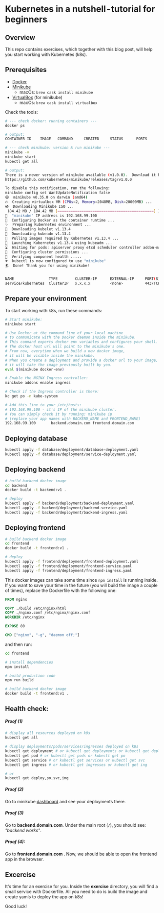# Kubernetes in a nutshell - tutorial for beginners



## Overview

This repo contains exercises, which together with this blog post, will help you start working with Kubernetes (k8s).




## Prerequisites

- [Docker](<https://docs.docker.com/>)
- [Minikube](<https://kubernetes.io/docs/tasks/tools/install-minikube/>)
  - macOs: `brew cask install minikube`
- [VirtualBox](<https://www.virtualbox.org/>) (for minikube)
  - macOs: `brew cask install virtualbox`


Check the tools:

```bash
# --- check docker: running containers ---
docker ps

# output:
CONTAINER ID	IMAGE	COMMAND		CREATED		STATUS		PORTS		NAMES

# --- check minikube: version & run minikube ---
minikube -v
minikube start
kubectl get all

# output:
There is a newer version of minikube available (v1.0.0).  Download it here:
https://github.com/kubernetes/minikube/releases/tag/v1.0.0

To disable this notification, run the following:
minikube config set WantUpdateNotification false
😄  minikube v0.35.0 on darwin (amd64)
🔥  Creating virtualbox VM (CPUs=2, Memory=2048MB, Disk=20000MB) ...
💿  Downloading Minikube ISO ...
 184.42 MB / 184.42 MB [============================================] 100.00% 0s
📶  "minikube" IP address is 192.168.99.100
🐳  Configuring Docker as the container runtime ...
✨  Preparing Kubernetes environment ...
💾  Downloading kubelet v1.13.4
💾  Downloading kubeadm v1.13.4
🚜  Pulling images required by Kubernetes v1.13.4 ...
🚀  Launching Kubernetes v1.13.4 using kubeadm ...
⌛  Waiting for pods: apiserver proxy etcd scheduler controller addon-manager dns
🔑  Configuring cluster permissions ...
🤔  Verifying component health .....
💗  kubectl is now configured to use "minikube"
🏄  Done! Thank you for using minikube!


NAME				TYPE		CLUSTER-IP		EXTERNAL-IP		PORT(S)		AGE
service/kubernetes  ClusterIP	x.x.x.x			<none>			443/TCP		2m


```



## Prepare your environment

To start working with k8s, run these commands:

```bash
# Start minikube:
minikube start

# Use Docker at the command line of your local machine 
# to communicate with the Docker daemon inside the minikube.
# This command exports docker env variables and configures your shell. 
# The docker host url will point to the minikube's one. 
# From now, everytime when we build a new docker image, 
# it will be visible inside the minikube.
# When you create a deployment and provide a docker url to your image,
# it will take the image previously built by you.
eval $(minikube docker-env)

# Enable the NGINX Ingress controller:
minikube addons enable ingress

# Check if the Ingress controller is there:
kc get po -n kube-system

# Add this line to your /etc/hosts:
# 192.168.99.100 - it's IP of the minikube cluster. 
# You can simply check it by running: minikube ip
# (replace your app names with BACKEND_NAME and FRONTEND_NAME)
192.168.99.100       backend.domain.com frontend.domain.com

```



## Deploying database


```bash
kubectl apply -f database/deployment/database-deployment.yaml
kubectl apply -f database/deployment/service-deployment.yaml
```



## Deploying backend


```bash
# build backend docker image
cd backend
docker build -t backend:v1 .

# deploy
kubectl apply -f backend/deployment/backend-deployment.yaml
kubectl apply -f backend/deployment/backend-service.yaml
kubectl apply -f backend/deployment/backend-ingress.yaml
```



## Deploying frontend

```bash
# build backend docker image
cd frontend
docker build -t frontend:v1 .

# deploy
kubectl apply -f frontend/deployment/frontend-deployment.yaml
kubectl apply -f frontend/deployment/frontend-service.yaml
kubectl apply -f frontend/deployment/frontend-ingress.yaml
```

This docker images can take some time since `npm install` is running inside. If you want to save your time in the future (you will build the image a couple of times), replace the Dockerfile with the following one:

```dockerfile
FROM nginx

COPY ./build /etc/nginx/html
COPY ./nginx.conf /etc/nginx/nginx.conf
WORKDIR /etc/nginx

EXPOSE 80

CMD ["nginx", "-g", "daemon off;"]
```

and then run:

```bash
cd frontend

# install dependencies
npm install

# build production code
npm run build

# build backend docker image
docker build -t frontend:v1 .
```



## Health check:

##### Proof (1)

```bash
# display all resources deployed on k8s
kubectl get all

# display deployments/pods/services/ingresses deployed on k8s
kubectl get deployment # or kubectl get deployments or kubectl get deploy
kubectl get pod # or kubectl get pods or kubectl get po
kubectl get service # or kubectl get services or kubectl get svc
kubectl get ingress # or kubectl get ingresses or kubectl get ing

# or 
kubectl get deploy,po,svc,ing
```

##### Proof (2)

Go to minikube [dashboard](<http://127.0.0.1:52686/api/v1/namespaces/kube-system/services/http:kubernetes-dashboard:/proxy/#!/overview?namespace=default>) and see your deployments there.


##### Proof (3)

Go to **backend.domain.com**. Under the main root (`/`), you should see: _"backend works"_.

##### Proof (4):

Go to **frontend.domain.com** . Now, we should be able to open the frontend app in the browser. 



## Excercise

It's time for an exercise for you. Inside the **exercise** directory, you will find a small service with Dockerfile. All you need to do is build the image and create yamls to deploy the app on k8s!

Good luck!
